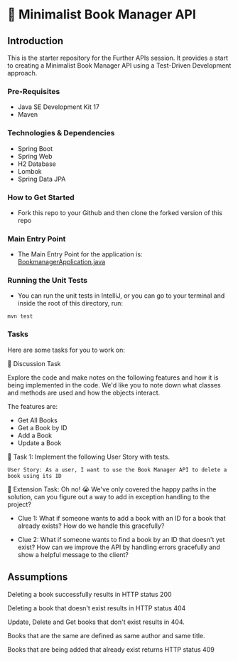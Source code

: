 # 📖 Minimalist Book Manager API

## Introduction
This is the starter repository for the Further APIs session. It provides a start to creating a Minimalist Book Manager API
using a Test-Driven Development approach.

### Pre-Requisites
- Java SE Development Kit 17
- Maven

### Technologies & Dependencies
- Spring Boot
- Spring Web
- H2 Database
- Lombok
- Spring Data JPA

### How to Get Started
- Fork this repo to your Github and then clone the forked version of this repo

### Main Entry Point
- The Main Entry Point for the application is: [BookmanagerApplication.java](src/main/java/com/techreturners/bookmanager/BookmanagerApplication.java)

### Running the Unit Tests
- You can run the unit tests in IntelliJ, or you can go to your terminal and inside the root of this directory, run:

`mvn test`

### Tasks

Here are some tasks for you to work on:

📘 Discussion Task

Explore the code and make notes on the following features and how it is being implemented in the code. We'd like you to note down what classes and methods are used and how the objects interact.

The features are:
- Get All Books
- Get a Book by ID
- Add a Book
- Update a Book

📘 Task 1: Implement the following User Story with tests.

`User Story: As a user, I want to use the Book Manager API to delete a book using its ID`


📘 Extension Task: Oh no! 😭 We've only covered the happy paths in the solution, can you figure out a way
to add in exception handling to the project? 

- Clue 1: What if someone wants to add a book with an ID for a book that already exists? How do we handle this gracefully?


- Clue 2: What if someone wants to find a book by an ID that doesn't yet exist? 
  How can we improve the API by handling errors gracefully and show a helpful message to the client?
  
## Assumptions

Deleting a book successfully results in HTTP status 200

Deleting a book that doesn't exist results in HTTP status 404

Update, Delete and Get books that don't exist results in 404.

Books that are the same are defined as same author and same title. 

Books that are being added that already exist returns HTTP status 409
